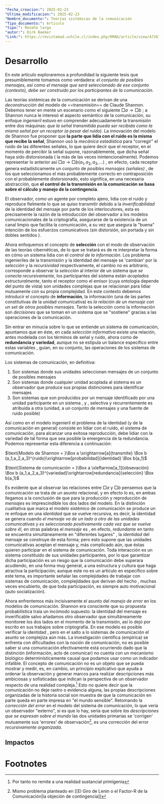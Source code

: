 ```yaml
---
"Fecha_creacion:": 2025-02-23
"Ultima_modificacion:": 2025-02-23
"Nombre_documento:": Teorías sistémicas de la comunicación
"Tipo_documento:": Artículo
"tipo:": Reseña larga
"autor:": Dirk Baeker
"Link:": https://revistamad.uchile.cl/index.php/RMAD/article/view/47267/49290
---
```

# Desarrollo

En este artículo exploraremos a profundidad la siguiente tesis que presumiblemente tomamos como verdadera: *el conjunto de posibles mensajes, así como el mensaje que será seleccionado de ese conjunto (contexto), debe ser construido por los participantes de la comunicación*. 

Las teorías sistémicas de la comunicación se derivan de una *deconstrucción* del modelo de ==transmisión== de Claude Shannon. Debemos tener en mente un escenario como el siguiente $\Box a  \rightarrow \Box b$ ; a Shannon nunca le interesó el aspecto semántico de la comunicación, su enfoque *ingenieril* estuvo en comprender adecuadamente la transmisión entre dos máquinas: *que la señal transmitida pueda ser recibida como la misma señal por un receptor (a pesar del ruido)*. La innovación del modelo de Shannon fue proponer que **la parte que lidia con el ruido es la misma que recibe la señal**, Shannon usó la *mecánica estadística* para "corregir" el ruido de las diferentes señales, lo que quiere decir que el receptor, en el momento de percibir la señal supone, razonablemente, que dicha señal haya sido distorsionada ( la más de las veces inintencionalmente). Podemos representar lo anterior así $\Box a  \rightarrow \Box b(a_1,a_2,a_3,...)$ , en efecto, cada receptor genera estadísticamente un conjunto de *posibles mensajes (señales)* , de los que seleccionamos el más probablemente correcto en contraposición con el probablemente distorsionado, esto significa, en una necesaria abstracción, que **el control de la transmisión en la comunicación se basa sobre el cálculo y manejo de la contingencia**.

El observador, como un agente por completo ajeno, lidia con el ruido y reproduce fielmente lo que se quiso transmitir debido a la *inverificabilidad* de la identidad del mensaje por parte de los interlocutores, esta es precisamente la razón de la introducción del observador a los modelos comunicacionales de la criptografía, asegurarse de la existencia de un canal limpio que facilita la comunicación, a su vez que asegura la "buena" intención de los esfuerzos comunicativos (sin distorsión, sin portada y sin dobles sentidos ). 

Ahora enfoquemos el concepto de **selección** con el modo de observación de las teorías cibernéticas, de lo que se tratará es de re interpretar la forma en cómo un sistema lidia con el *control de la información*. Los problema ingenieriles de la transmisión y la identidad del mensaje se 'cambian' por la *selección* y la *recursividad* respectivamente, el cambio no es arbitrario, corresponde a observar la *selección* al interior de un sistema que *se conecta recursivamente*, los participantes del sistema están *acoplados estructuralmente*, tanto el receptor como el emisor (cuya ontología depende del punto de vista) son unidades complejas que se relacionan para lidiar mutuamente con su propia complejidad. En este contexto debemos introducir el concepto de **información**, la información (una de las partes constitutivas de la unidad comunicativa) es *la relación de un mensaje con un set de otros posibles mensajes*. Tanto la selección como la información son *decisiones* que se toman en un sistema que se "sostiene" gracias a las operaciones de la comunicación. 

Sin entrar en minucia sobre lo que se entiende un sistema de comunicación, apuntamos que en éste, en cada *selección informativa* existe una relación, antes modelada con los términos de señal y ruido, ahora como de **redundancia y variedad**, aunque no se estipula un balance específico entre estas variables , guían, en su conjunto, las operaciones de los sistemas de comunicación. 

Los sistemas de comunicación, en definitiva:

 1. Son sistemas donde sus unidades seleccionan mensajes de un conjunto de posibles mensajes
 2. Son sistemas donde cualquier unidad acoplada al sistema es un observador que produce sus propias distinciones para identificar mensajes
 3. Son sistemas que son producidos por un mensaje identificado por una unidad participante en un sistema , y , selectiva y recurrentemente es atribuida a otra (unidad, a un conjunto de mensajes y una fuente de ruido posible)

Así como en el modelo ingenieril el problema de la identidad (y de la comunicación en general) consiste en lidiar con el ruido, el sistema de comunicación, para alcanzar una exitosa reproducción, debe lidiar con la variedad de tal forma que sea posible la emergencia de la redundancia. Podemos representar esta diferencia a continuación: 

$\text{Modelo de Shannon = }\Box a \xrightarrow[a]{transmite} \Box b (a_1,a_2,a_3)^{ruido}\xrightarrow[probabilidad]{identidad} \Box b(a_1)$

$\text{Sistema de comunicación = }\Box a \xleftarrow[a_1]{obsevación} \Box b (a_1,a_2,a_3)^{variedad}\xrightarrow[redundancia]{selección} \Box b(a_1)$

Es evidente que al observar las relaciones entre $\Box a$ y $\Box b$ pensemos que la comunicación se trata de un asunto relacional, y en efecto lo es, en ambas llegamos a la conclusión de que para la producción y reproducción de *mensajes* es imprescindible los dos lados del modelo. En la distinción cualitativa que marca el modelo sistémico de comunicación se produce un re enfoque en una *identidad* que se vuelve recursiva, es decir, la identidad se genera cuando *el mensaje va de un lado a otro de las unidades comunicativas y es seleccionado positivamente cada vez que se vuelve sobre él*, en otras palabras el *mensaje* es , en efecto, *redundante* en tanto se encuentra simultáneamente en "diferentes lugares" , la *identidad* del mensaje se construye de esta forma; pero esto supone que las unidades comunicativas aceptan el mensaje y, más complicado aún, que éstas quieren participar en el sistema de comunicación. Toda interacción es un sistema constituido de sus unidades participantes, por lo que garantizar dicha participación es un riesgo que la comunicación debe superara acudiendo, en una forma muy general, a una estructura y cultura que haga atractiva la participación; aunque este no es un artículo en específico sobre este tema, es importante señalar las complejidades de trabajar con sistemas de comunicación, complejidades que derivan del hecho , muchas veces encubierto, de que toda participación, es siempre auto motivacional (auto socialización). 

Ahora enfrentemos más incisivamente el asunto del *manejo de error* en los modelos de comunicación. Shannon era consciente que su propuesta probabilística traía un incómodo supuesto: la identidad del mensaje es inverificable salvo añadamos otro observador que simultáneamente monitoree los dos lados en el momento de la transmisión, así lo dejó por escrito en sus trabajos sobre criptografía. En ese modelo es posible verificar la identidad , pero en el salto a lo sistemas de comunicación el asunto se complejiza aún más. La investigación científica (empírica) se enfrenta con dificultades con la noción de comunicación, no es posible saber si una comunicación efectivamente está ocurriendo dado que la distinción (información, acto de comunicar) no cuenta con un mecanismo biológico determinísticamente causal que podamos usar como un indicador infalible.  El concepto de comunicación no es un objeto que se pueda mostrar y medir, es, en cambio, un principio explicativo que ayuda a ordenar la observación y generar marcos para realizar descripciones más ambiciosas y sofisticadas que indican la perspectiva de un observador respecto de una realidad compleja.[^1] Esto no quiere decir que la comunicación no deje rastro o evidencia alguna, las propias descripciones organizadas de la historia social son muestra de que la comunicación en parte queda en parte impresa en "el mundo sensible". Retomando la *corrección del error* en el modelo del sistema de comunicación, lo que vería un observador "externo", si es que lo hay, sería que sobre *las descripciones que se expresan sobre el mundo* las dos unidades primarias se 'corrigen'  mutuamente sus 'errores' de observación[^2], es una corrección del error *recursivamente organizada*. 

## Impactos









 
# Footnotes

[^1]: Por tanto no remite a una realidad sustancial primigenia
[^2]: Mismo problema planteado en [[El Giro de Lenin o el Factor-R de la Comunicación|la objeción de contingencia]]